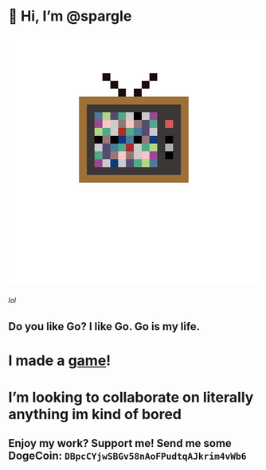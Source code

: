 # 👋 Hi, I’m @spargle
![img](https://github.com/spargle/spargle/blob/main/%22TELEVISION%22.png)
###### lol
## Do you like Go? I like Go. Go is my life.
# I made a [game](https://spegeet.itch.io/flr-rn)!
# I’m looking to collaborate on literally anything im kind of bored
## Enjoy my work? Support me! Send me some DogeCoin: `DBpcCYjwSBGv58nAoFPudtqAJkrim4vWb6`

